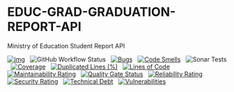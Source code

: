 # EDUC-GRAD-GRADUATION-REPORT-API
Ministry of Education Student Report API

[![img](https://img.shields.io/badge/Lifecycle-Experimental-339999)](https://github.com/bcgov/repomountie/blob/master/doc/lifecycle-badges.md) &nbsp;
![GitHub Workflow Status](https://img.shields.io/github/workflow/status/bcgov/educ-grad-graduation-report-api/Build) &nbsp; 
[![Bugs](https://sonarcloud.io/api/project_badges/measure?project=bcgov_EDUC-GRAD-GRADUATION-REPORT-API&metric=bugs)](https://sonarcloud.io/summary/new_code?id=bcgov_EDUC-GRAD-GRADUATION-REPORT-API) &nbsp;
[![Code Smells](https://sonarcloud.io/api/project_badges/measure?project=bcgov_EDUC-GRAD-GRADUATION-REPORT-API&metric=code_smells)](https://sonarcloud.io/summary/new_code?id=bcgov_EDUC-GRAD-GRADUATION-REPORT-API) &nbsp;
![Sonar Tests](https://img.shields.io/sonar/tests/bcgov_EDUC-GRAD-GRADUATION-REPORT-API?compact_message&server=https%3A%2F%2Fsonarcloud.io) &nbsp;
[![Coverage](https://sonarcloud.io/api/project_badges/measure?project=bcgov_EDUC-GRAD-GRADUATION-REPORT-API&metric=coverage)](https://sonarcloud.io/summary/new_code?id=bcgov_EDUC-GRAD-GRADUATION-REPORT-API) &nbsp;
[![Duplicated Lines (%)](https://sonarcloud.io/api/project_badges/measure?project=bcgov_EDUC-GRAD-GRADUATION-REPORT-API&metric=duplicated_lines_density)](https://sonarcloud.io/summary/new_code?id=bcgov_EDUC-GRAD-GRADUATION-REPORT-API) &nbsp;
[![Lines of Code](https://sonarcloud.io/api/project_badges/measure?project=bcgov_EDUC-GRAD-GRADUATION-REPORT-API&metric=ncloc)](https://sonarcloud.io/summary/new_code?id=bcgov_EDUC-GRAD-GRADUATION-REPORT-API) &nbsp;
[![Maintainability Rating](https://sonarcloud.io/api/project_badges/measure?project=bcgov_EDUC-GRAD-GRADUATION-REPORT-API&metric=sqale_rating)](https://sonarcloud.io/summary/new_code?id=bcgov_EDUC-GRAD-GRADUATION-REPORT-API) &nbsp;
[![Quality Gate Status](https://sonarcloud.io/api/project_badges/measure?project=bcgov_EDUC-GRAD-GRADUATION-REPORT-API&metric=alert_status)](https://sonarcloud.io/summary/new_code?id=bcgov_EDUC-GRAD-GRADUATION-REPORT-API) &nbsp;
[![Reliability Rating](https://sonarcloud.io/api/project_badges/measure?project=bcgov_EDUC-GRAD-GRADUATION-REPORT-API&metric=reliability_rating)](https://sonarcloud.io/summary/new_code?id=bcgov_EDUC-GRAD-GRADUATION-REPORT-API) &nbsp;
[![Security Rating](https://sonarcloud.io/api/project_badges/measure?project=bcgov_EDUC-GRAD-GRADUATION-REPORT-API&metric=security_rating)](https://sonarcloud.io/summary/new_code?id=bcgov_EDUC-GRAD-GRADUATION-REPORT-API) &nbsp;
[![Technical Debt](https://sonarcloud.io/api/project_badges/measure?project=bcgov_EDUC-GRAD-GRADUATION-REPORT-API&metric=sqale_index)](https://sonarcloud.io/summary/new_code?id=bcgov_EDUC-GRAD-GRADUATION-REPORT-API) &nbsp;
[![Vulnerabilities](https://sonarcloud.io/api/project_badges/measure?project=bcgov_EDUC-GRAD-GRADUATION-REPORT-API&metric=vulnerabilities)](https://sonarcloud.io/summary/new_code?id=bcgov_EDUC-GRAD-GRADUATION-REPORT-API) &nbsp;
